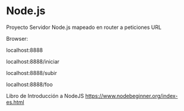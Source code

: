 # Node.js
Proyecto Servidor Node.js mapeado en router a peticiones URL

Browser:

localhost:8888

localhost:8888/iniciar

localhost:8888/subir

localhost:8888/foo

Libro de Introducción a NodeJS
https://www.nodebeginner.org/index-es.html
